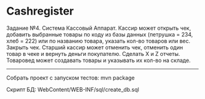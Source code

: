 <h1>Cashregister</h1>
Задание №4. Система Кассовый Аппарат. 
Кассир может открыть чек, добавить выбранные товары по коду из базы данных (петрушка = 234, хлеб = 222) или по названию товара, 
указать кол-во товаров или вес. Закрыть чек. 
Старший кассир может отменить чек, отменить один товар в чеке и вернуть деньги покупателю. 
Сделать X и Z отчеты. 
Товаровед может создавать товары и указывать их кол-во на складе.

_____
Собрать проект с запуском тестов: mvn package

Скрипт БД: WebContent/WEB-INF/sql/create_db.sql
